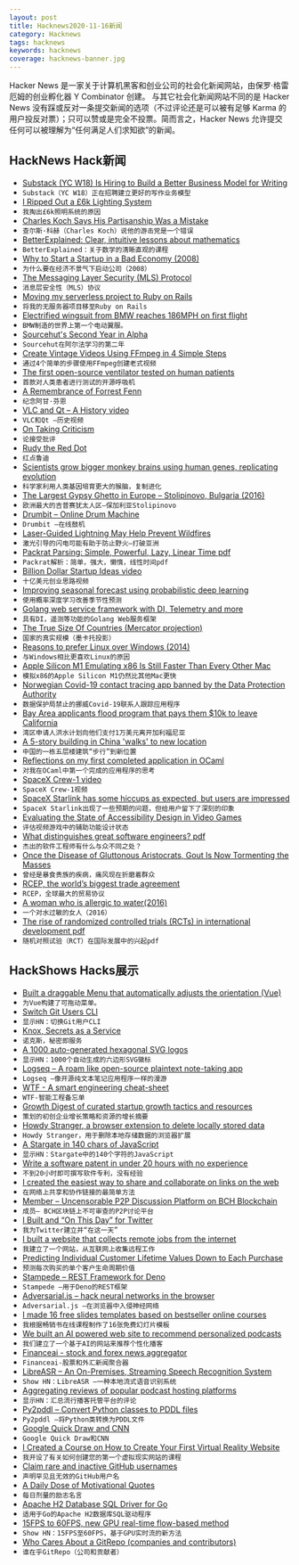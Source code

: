 ```yaml
---
layout: post
title: Hacknews2020-11-16新闻
category: Hacknews
tags: hacknews
keywords: hacknews
coverage: hacknews-banner.jpg
---
```


Hacker News 是一家关于计算机黑客和创业公司的社会化新闻网站，由保罗·格雷厄姆的创业孵化器 Y Combinator 创建。
与其它社会化新闻网站不同的是 Hacker News 没有踩或反对一条提交新闻的选项（不过评论还是可以被有足够 Karma 的用户投反对票）；只可以赞或是完全不投票。简而言之，Hacker News 允许提交任何可以被理解为“任何满足人们求知欲”的新闻。

## HackNews Hack新闻


- [Substack (YC W18) Is Hiring to Build a Better Business Model for Writing](https://substack.com/jobs)
- `Substack（YC W18）正在招聘建立更好的写作业务模型`
- [I Ripped Out a £6k Lighting System](https://robdobson.com/2020/11/the-10-reasons-i-ripped-out-a-6k-lighting-system/)
- `我掏出£6k照明系统的原因`
- [Charles Koch Says His Partisanship Was a Mistake](https://www.wsj.com/articles/charles-koch-says-his-partisanship-was-a-mistake-11605286893)
- `查尔斯·科赫（Charles Koch）说他的游击党是一个错误`
- [BetterExplained: Clear, intuitive lessons about mathematics](https://betterexplained.com/)
- `BetterExplained：关于数学的清晰直观的课程`
- [Why to Start a Startup in a Bad Economy (2008)](http://www.paulgraham.com/badeconomy.html)
- `为什么要在经济不景气下启动公司（2008）`
- [The Messaging Layer Security (MLS) Protocol](https://datatracker.ietf.org/doc/draft-ietf-mls-protocol/)
- `消息层安全性（MLS）协议`
- [Moving my serverless project to Ruby on Rails](https://frantic.im/back-to-rails)
- `将我的无服务器项目移至Ruby on Rails`
- [Electrified wingsuit from BMW reaches 186MPH on first flight](https://robbreport.com/motors/aviation/bmw-electrified-wingsuit-maiden-flight-1234580128/)
- `BMW制造的世界上第一个电动翼服。`
- [Sourcehut's Second Year in Alpha](https://sourcehut.org/blog/2020-11-15-sourcehut-2-year-alpha/)
- `Sourcehut在阿尔法学习的第二年`
- [Create Vintage Videos Using FFmpeg in 4 Simple Steps](https://ottverse.com/create-vintage-videos-using-ffmpeg/)
- `通过4个简单的步骤使用FFmpeg创建老式视频`
- [The first open-source ventilator tested on human patients](https://github.com/makers-for-life/makair/)
- `首款对人类患者进行测试的开源呼吸机`
- [A Remembrance of Forrest Fenn](https://medium.com/@thefinder/a-remembrance-of-forrest-fenn-1be2a8646ff2)
- `纪念阿甘·芬恩`
- [VLC and Qt – A History video](https://www.youtube.com/watch?v=P1qMAupb2_Y)
- `VLC和Qt –历史视频`
- [On Taking Criticism](https://www.observationalhazard.com/2020/11/on-taking-criticism_15.html)
- `论接受批评`
- [Rudy the Red Dot](https://rudy.zamfi.net/)
- `红点鲁迪`
- [Scientists grow bigger monkey brains using human genes, replicating evolution](https://interestingengineering.com/scientists-grow-bigger-monkey-brains-using-human-genes-replicating-evolution)
- `科学家利用人类基因培育更大的猴脑，复制进化`
- [The Largest Gypsy Ghetto in Europe – Stolipinovo, Bulgaria (2016)](https://yomadic.com/stolipinovo-gypsy-ghetto/)
- `欧洲最大的吉普赛犹太人区–保加利亚Stolipinovo`
- [Drumbit – Online Drum Machine](https://drumbit.app/)
- `Drumbit –在线鼓机`
- [Laser-Guided Lightning May Help Prevent Wildfires](https://www.breakingasia.com/news/laser-guided-lightning-may-help-prevent-wildfires/)
- `激光引导的闪电可能有助于防止野火–打破亚洲`
- [Packrat Parsing: Simple, Powerful, Lazy, Linear Time pdf](https://pdos.csail.mit.edu/~baford/packrat/icfp02/packrat-icfp02.pdf)
- `Packrat解析：简单，强大，懒惰，线性时间pdf`
- [Billion Dollar Startup Ideas video](https://www.youtube.com/watch?v=3YKNr-LiblI&feature=youtu.be)
- `十亿美元创业思路视频`
- [Improving seasonal forecast using probabilistic deep learning](https://arxiv.org/abs/2010.14610)
- `使用概率深度学习改善季节性预测`
- [Golang web service framework with DI, Telemetry and more](https://github.com/go-masonry/mortar)
- `具有DI，遥测等功能的Golang Web服务框架`
- [The True Size Of Countries (Mercator projection)](https://thetruesize.com/)
- `国家的真实规模（墨卡托投影）`
- [Reasons to prefer Linux over Windows (2014)](https://github.com/nbeaver/why-linux-is-better)
- `与Windows相比更喜欢Linux的原因`
- [Apple Silicon M1 Emulating x86 Is Still Faster Than Every Other Mac](https://www.macrumors.com/2020/11/15/m1-chip-emulating-x86-benchmark/)
- `模拟x86的Apple Silicon M1仍然比其他Mac更快`
- [Norwegian Covid-19 contact tracing app banned by the Data Protection Authority](https://blog.runbox.com/2020/10/the-norwegian-covid-19-contact-tracing-app-is-banned-by-the-data-protection-authority/)
- `数据保护局禁止的挪威Covid-19联系人跟踪应用程序`
- [Bay Area applicants flood program that pays them $10k to leave California](https://www.sfgate.com/living-in-sf/article/San-Franciscans-are-jumping-at-an-offer-of-10k-15591762.php)
- `湾区申请人洪水计划向他们支付1万美元离开加利福尼亚`
- [A 5-story building in China 'walks' to new location](https://edition.cnn.com/style/article/shanghai-relocate-building-preservation-intl-hnk-scli/index.html)
- `中国的一栋五层楼建筑“步行”到新位置`
- [Reflections on my first completed application in OCaml](https://discuss.ocaml.org/t/reflections-on-my-first-completed-application-in-ocaml/6768)
- `对我在OCaml中第一个完成的应用程序的思考`
- [SpaceX Crew-1 video](https://www.youtube.com/watch?v=bnChQbxLkkI&resubmit=1)
- `SpaceX Crew-1视频`
- [SpaceX Starlink has some hiccups as expected, but users are impressed](https://arstechnica.com/information-technology/2020/11/spacex-starlink-has-some-hiccups-as-expected-but-users-are-impressed/)
- `SpaceX Starlink出现了一些预期的问题，但给用户留下了深刻的印象`
- [Evaluating the State of Accessibility Design in Video Games](https://journals.sagepub.com/doi/10.1177/1555412020971500)
- `评估视频游戏中的辅助功能设计状态`
- [What distinguishes great software engineers? pdf](https://faculty.washington.edu/ajko/papers/Li2019WhatDistinguishesEngineers.pdf)
- `杰出的软件工程师有什么与众不同之处？ `
- [Once the Disease of Gluttonous Aristocrats, Gout Is Now Tormenting the Masses](https://www.nytimes.com/2020/11/13/t-magazine/gout-tormenting-masses.html)
- `曾经是暴食贵族的疾病，痛风现在折磨着群众`
- [RCEP, the world’s biggest trade agreement](https://www.economist.com/finance-and-economics/2020/11/15/the-meaning-of-rcep-the-worlds-biggest-trade-agreement)
- `RCEP，全球最大的贸易协议`
- [A woman who is allergic to water(2016)](https://www.bbc.com/future/article/20160915-the-woman-who-is-allergic-to-water)
- `一个对水过敏的女人（2016）`
- [The rise of randomized controlled trials (RCTs) in international development pdf](https://statmodeling.stat.columbia.edu/wp-content/uploads/2019/12/SouzaLe%C3%A3o-Eyal2019_Article_TheRiseOfRandomizedControlledT.pdf)
- `随机对照试验（RCT）在国际发展中的兴起pdf`


## HackShows Hacks展示

- [ Built a draggable Menu that automatically adjusts the orientation (Vue)](https://github.com/prabhuignoto/vue-float-menu)
- `为Vue构建了可拖动菜单。`
- [ Switch Git Users CLI](https://github.com/geongeorge/Git-User-Switch)
- `显示HN：切换Git用户CLI`
- [ Knox, Secrets as a Service](https://knox-app.com/)
- `诺克斯，秘密即服务`
- [ A 1000 auto-generated hexagonal SVG logos](https://dosycorp.gitlab.io/dosylogo/?v923418754891239875624v1)
- `显示HN：1000个自动生成的六边形SVG徽标`
- [ Logseq – A roam like open-source plaintext note-taking app](https://logseq.com/)
- `Logseq –像开源纯文本笔记应用程序一样的漫游`
- [ WTF - A smart engineering cheat-sheet](https://whatsthatformula.com/)
- `WTF-智能工程备忘单`
- [ Growth Digest of curated startup growth tactics and resources](https://growthdigest.substack.com)
- `策划的初创企业增长策略和资源的增长摘要`
- [ Howdy Stranger, a browser extension to delete locally stored data](https://www.damninteresting.com/software/howdy-stranger/)
- `Howdy Stranger，用于删除本地存储数据的浏览器扩展`
- [ A Stargate in 140 chars of JavaScript](https://www.dwitter.net/d/20584)
- `显示HN：Stargate中的140个字符的JavaScript`
- [ Write a software patent in under 20 hours with no experience](https://zerotopatent.teachable.com/p/how-to-write-a-software-patent-in-under-20-hours-with-0-experience)
- `不到20小时即可撰写软件专利，没有经验`
- [ I created the easiest way to share and collaborate on links on the web](http://seelink.app)
- `在网络上共享和协作链接的最简单方法`
- [ Member – Uncensorable P2P Discussion Platform on BCH Blockchain](https://github.com/memberapp/server)
- `成员– BCH区块链上不可审查的P2P讨论平台`
- [ I Built and “On This Day” for Twitter](https://shkspr.mobi/blog/2020/11/introducing-on-this-day-in-twistory/)
- `我为Twitter建立并“在这一天”`
- [ I built a website that collects remote jobs from the internet](https://remoted.xyz)
- `我建立了一个网站，从互联网上收集远程工作`
- [ Predicting Individual Customer Lifetime Values Down to Each Purchase](https://www.revenueforesight.com/)
- `预测每次购买的单个客户生命周期价值`
- [ Stampede – REST Framework for Deno](https://github.com/bashovski/stampede)
- `Stampede –用于Deno的REST框架`
- [ Adversarial.js – hack neural networks in the browser](https://kennysong.github.io/adversarial.js)
- `Adversarial.js –在浏览器中入侵神经网络`
- [ I made 16 free slides templates based on bestseller online courses](https://slideslist.com/about)
- `我根据畅销书在线课程制作了16张免费幻灯片模板`
- [ We built an AI powered web site to recommend personalized podcasts](https://www.podnods.com/)
- `我们建立了一个基于AI的网站来推荐个性化播客`
- [ Financeai - stock and forex news aggregator](https://financeai.com)
- `Financeai-股票和外汇新闻聚合器`
- [ LibreASR – An On-Premises, Streaming Speech Recognition System](https://github.com/iceychris/LibreASR)
- `Show HN：LibreASR –一种本地流式语音识别系统`
- [ Aggregating reviews of popular podcast hosting platforms](https://podcasthosting.review/)
- `显示HN：汇总流行播客托管平台的评论`
- [ Py2pddl – Convert Python classes to PDDL files](https://github.com/remykarem/py2pddl)
- `Py2pddl –将Python类转换为PDDL文件`
- [ Google Quick Draw and CNN](https://medium.com/towards-artificial-intelligence/introduction-to-cnns-without-using-mnist-ea62040341d0)
- `Google Quick Draw和CNN`
- [ I Created a Course on How to Create Your First Virtual Reality Website](https://learn.metavly.com/)
- `我开设了有关如何创建您的第一个虚拟现实网站的课程`
- [ Claim rare and inactive GitHub usernames](https://github.com/terror/usernames)
- `声明罕见且无效的GitHub用户名`
- [ A Daily Dose of Motivational Quotes](https://play.google.com/store/apps/details?id=com.idnan.motivation)
- `每日剂量的励志名言`
- [ Apache H2 Database SQL Driver for Go](https://github.com/jmrobles/h2go)
- `适用于Go的Apache H2数据库SQL驱动程序`
- [ 15FPS to 60FPS, new GPU real-time flow-based method](https://www.youtube.com/watch?v=lqtqmP46LaA)
- `Show HN：15FPS至60FPS，基于GPU实时流的新方法`
- [ Who Cares About a GitRepo (companies and contributors)](https://github.com/nimakaviani/github-contributors)
- `谁在乎GitRepo（公司和贡献者）`

